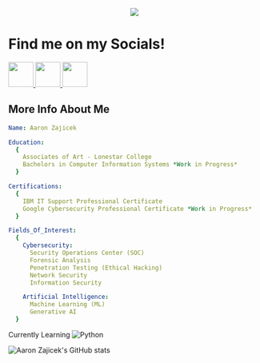 <p align="center">
<img src="https://capsule-render.vercel.app/api?text=Hello_World!&type=venom&theme=onedark&animation=blinking&fontColor=4FBE9F" />
</p>

# Find me on my Socials!
<p align="left">
<a href="https://www.instagram.com/a.2.z0101/">
  <img height="50" src="https://cdn4.iconfinder.com/data/icons/social-media-2273/64/social_media_network_online_instagram_media-1024.png"/> </a>
<a href="https://www.linkedin.com/in/aaronkeithzajicek/">
  <img height="50" src="https://cdn4.iconfinder.com/data/icons/social-media-2273/64/social_media_network_online_linkedin-1024.png"/> </a>
<a href="https://x.com/A2Z0101">
  <img height="50" src="https://cdn4.iconfinder.com/data/icons/social-media-2273/64/social_media_network_online_twitter_communicaiton-1024.png"/> </a>

## More Info About Me
```yaml
Name: Aaron Zajicek

Education:
  {
    Associates of Art - Lonestar College
    Bachelors in Computer Information Systems *Work in Progress*
  }

Certifications:
  {
    IBM IT Support Professional Certificate
    Google Cybersecurity Professional Certificate *Work in Progress*
  }

Fields_Of_Interest:
  {
    Cybersecurity:
      Security Operations Center (SOC)
      Forensic Analysis
      Penetration Testing (Ethical Hacking)
      Network Security
      Information Security

    Artificial Intelligence:
      Machine Learning (ML)
      Generative AI
  }
```

Currently Learning
![Python](https://img.shields.io/badge/python-3670A0?style=for-the-badge&logo=python&logoColor=ffdd54)


![Aaron Zajicek's GitHub stats](https://github-readme-stats.vercel.app/api?username=mrA2Z0101&theme=chartreuse-dark&show_icons=true)



<!--
**mrA2Z0101/mrA2Z0101** is a ✨ _special_ ✨ repository because its `README.md` (this file) appears on your GitHub profile.

Here are some ideas to get you started:

- 🔭 I’m currently working on ...
- 🌱 I’m currently learning ...
- 👯 I’m looking to collaborate on ...
- 🤔 I’m looking for help with ...
- 💬 Ask me about ...
- 📫 How to reach me: ...
- 😄 Pronouns: ...
- ⚡ Fun fact: ...
-->
